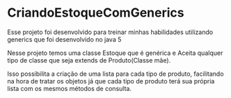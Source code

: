 # CriandoEstoqueComGenerics

Esse projeto foi desenvolvido para treinar minhas habilidades utilizando generics que foi desenvolvido no java 5

Nesse projeto temos uma classe Estoque<T> que é genérica e Aceita qualquer tipo de classe que seja extends de Produto(Classe mãe).

Isso possibilita a criação de uma lista para cada tipo de produto, facilitando na hora de tratar os objetos já que cada tipo de produto terá sua própria lista com os mesmos métodos de consulta.

  

